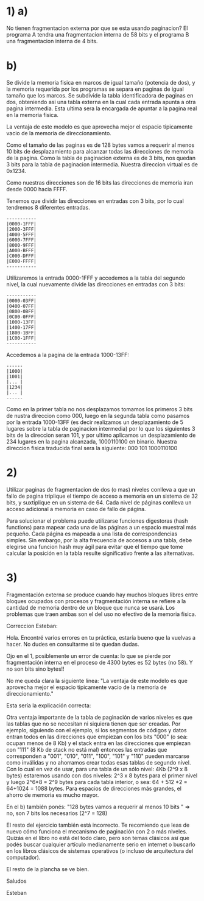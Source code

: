 # 1) a)
No tienen fragmentacion externa por que se esta usando paginacion?
El programa A tendra una fragmentacion interna de 58 bits y el programa B una fragmentacion interna de 4 bits.
# b)
Se divide la memoria fisica en marcos de igual tamaño (potencia de dos), y la memoria requerida por los programas se separa en paginas de igual tamaño que los marcos. Se subdivide la tabla identificadora de paginas en dos, obteniendo asi una tabla externa en la cual cada entrada apunta a otra pagina intermedia. Esta ultima sera la encargada de apuntar a la pagina real en la memoria fisica.

La ventaja de este modelo es que aprovecha mejor el espacio tipicamente vacio de la memoria de direccionamiento.

Como el tamaño de las paginas es de 128 bytes vamos a requerir al menos 10 bits de desplazamiento para alcanzar todas las direcciones de memoria de la pagina. Como la tabla de paginacion externa es de 3 bits, nos quedan 3 bits para la tabla de paginacion intermedia. Nuestra direccion virtual es de 0x1234.

Como nuestras direcciones son de 16 bits las direcciones de memoria iran desde 0000 hacia FFFF.

Tenemos que dividir las direcciones en entradas con 3 bits, por lo cual tendremos 8 diferentes entradas.

```
-----------
|0000-1FFF|
|2000-3FFF|
|4000-5FFF|
|6000-7FFF|
|8000-9FFF|
|A000-BFFF|
|C000-DFFF|
|E000-FFFF|
-----------
```

Utilizaremos la entrada 0000-1FFF y accedemos a la tabla del segundo nivel, la cual nuevamente divide las direcciones en entradas con 3 bits:

```
-----------
|0000-03FF|
|0400-07FF|
|0800-0BFF|
|0C00-0FFF|
|1000-13FF|
|1400-17FF|
|1800-1BFF|
|1C00-1FFF|
-----------
```

Accedemos a la pagina de la entrada 1000-13FF:

```
------
|1000|
|1001|
|... |
|1234|
|... |
------
```

Como en la primer tabla no nos desplazamos tomamos los primeros 3 bits de nustra direccion como 000, luego en la segunda tabla como pasamos por la entrada 1000-13FF (es decir realizamos un desplazamiento de 5 lugares
sobre la tabla de paginacion intermedia) por lo que los siguientes 3 bits de la direccion seran 101, y por ultimo aplicamos un desplazamiento de 234 lugares en la pagina alcanzada, 1000110100 en binario. Nuestra direccion fisica traducida final sera la siguiente: 000 101 1000110100

# 2)
Utilizar paginas de fragmentacion de dos (o mas) niveles conlleva a que un fallo de pagina triplique el tiempo de acceso a memoria en un sistema de 32 bits, y suxtiplique en un sistema de 64. Cada nivel de páginas conlleva un acceso adicional a memoria en caso de fallo de página.

Para solucionar el problema puede utilizarse funciones digestoras (hash functions) para mapear cada una de las páginas a un espacio muestral más pequeño. Cada página es mapeada a una lista de correspondencias simples. Sin embargo, por la alta frecuencia de accesos a una tabla, debe elegirse una funcion hash muy ágil para evitar que el tiempo que tome calcular la posición en la tabla resulte significativo frente a las alternativas.

# 3)
Fragmentación externa se produce cuando hay muchos bloques libres entre bloques ocupados con procesos y fragmentación interna se refiere a la cantidad de memoria dentro de un bloque que nunca se usará. Los problemas que traen ambas son el del uso no efectivo de la memoria fisica.







Correccion Esteban:

Hola. Encontré varios errores en tu práctica, estaría bueno que la vuelvas
a hacer. No dudes en consultarme si te quedan dudas.


Ojo en el 1, posiblemente un error de cuenta: lo que se pierde por
fragmentación interna en el proceso de 4300 bytes es 52 bytes (no 58). Y
no son bits sino bytes!!

No me queda clara la siguiente línea:
"La ventaja de este modelo es que aprovecha mejor el espacio tipicamente
vacio de la memoria de direccionamiento."

Esta sería la explicación correcta:

Otra ventaja importante de la tabla de paginación de varios niveles es que
las tablas que no se necesitan ni siquiera tienen que ser creadas. Por
ejemplo,
siguiendo con el ejemplo, si los segmentos de códigos y datos entran todos
en las direcciones que empiezan con los bits "000"
(o sea: ocupan menos de 8 Kb) y el stack entra en las direcciones que
empiezan con "111" (8 Kb de stack no está mal) entonces
las entradas que corresponden a "001", "010", "011", "100", "101" y "110"
pueden marcarse como inválidas y no ahorramos crear todas esas tablas de
segundo nivel. Con lo cual en vez de usar, para una tabla de un sólo
nivel: 4Kb (2^9 x 8 bytes) estaremos usando con dos niveles:
2^3 x 8 bytes para el primer nivel y luego 2^6*8 = 2^9 bytes para cada
tabla interior, o sea: 64 + 512 *2 = 64+1024 = 1088 bytes. Para
espacios de direcciones más grandes, el ahorro de memoria es mucho mayor.


En el b) también ponés: "128 bytes vamos a requerir al menos 10 bits " =>
no, son 7 bits los necesarios (2^7 = 128)

El resto del ejercicio también está incorrecto. Te recomiendo que leas de
nuevo cómo funciona el mecanismo de paginación con 2 o más niveles. Quizás
en el libro no está del todo claro, pero son temas clásicos así que podés
buscar cualquier artículo medianamente serio en internet o buscarlo en los
libros clásicos de sistemas operativos (o incluso de arquitectura del
computador).

El resto de la plancha se ve bien.

Saludos

Esteban